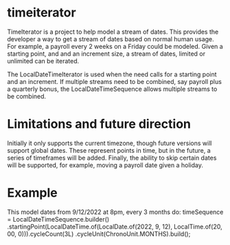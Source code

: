 # timeiterator
TimeIterator is a project to help model a stream of dates. This provides the developer a way to 
get a stream of dates based on normal human usage. For example, a payroll every 2 weeks on a Friday could be 
modeled. Given a starting point, and and an increment size, a stream of dates, limited or unlimited can be iterated.

The LocalDateTimeIterator is used when the need calls for a starting point and an increment. If multiple streams need
to be combined, say payroll plus a quarterly bonus, the LocalDateTimeSequence allows multiple streams to be combined.

# Limitations and future direction
Initially it only supports the current timezone, though future versions will support global dates. These represent 
points in time, but in the future, a series of timeframes will be added. Finally, the ability to skip certain dates 
will be supported, for example, moving a payroll date given a holiday.

# Example
This model dates from 9/12/2022 at 8pm, every 3 months do:
timeSequence = LocalDateTimeSequence.builder()
				.startingPoint(LocalDateTime.of(LocalDate.of(2022, 9, 12), LocalTime.of(20, 00, 0))).cycleCount(3L)
				.cycleUnit(ChronoUnit.MONTHS).build();





